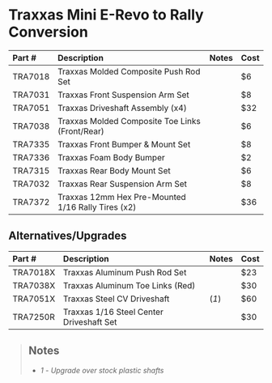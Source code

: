 # Traxxas Mini E-Revo to Rally Conversion

| Part #  | Description                                        | Notes | Cost |
| :------ | :------------------------------------------------- | :---- | :--- |
| TRA7018 | Traxxas Molded Composite Push Rod Set              |       | $6   |
| TRA7031 | Traxxas Front Suspension Arm Set                   |       | $8   |
| TRA7051 | Traxxas Driveshaft Assembly (x4)                   |       | $32  |
| TRA7038 | Traxxas Molded Composite Toe Links (Front/Rear)    |       | $6   |
| TRA7335 | Traxxas Front Bumper & Mount Set                   |       | $8   |
| TRA7336 | Traxxas Foam Body Bumper                           |       | $2   |
| TRA7315 | Traxxas Rear Body Mount Set                        |       | $6   |
| TRA7032 | Traxxas Rear Suspension Arm Set                    |       | $8   |
| TRA7372 | Traxxas 12mm Hex Pre-Mounted 1/16 Rally Tires (x2) |       | $36  |

## Alternatives/Upgrades

| Part #   | Description                              | Notes | Cost |
| :------- | :--------------------------------------- | :---- | :--- |
| TRA7018X | Traxxas Aluminum Push Rod Set            |       | $23  |
| TRA7038X | Traxxas Aluminum Toe Links (Red)         |       | $30  |
| TRA7051X | Traxxas Steel CV Driveshaft              | (_1_) | $60  |
| TRA7250R | Traxxas 1/16 Steel Center Driveshaft Set |       | $30  |

> ## Notes
>
> -   _1_ - _Upgrade over stock plastic shafts_
